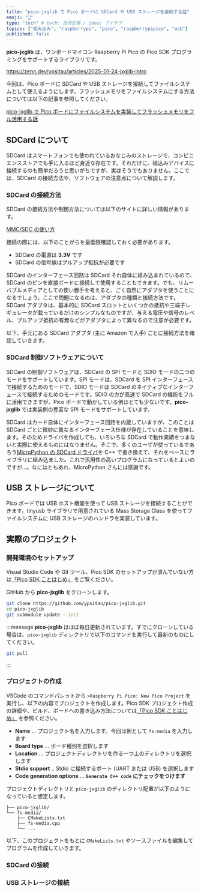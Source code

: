 ```yaml
---
title: "pico-jxglib で Pico ボードに SDCard や USB ストレージを接続する話"
emoji: "🙆"
type: "tech" # tech: 技術記事 / idea: アイデア
topics: ["組み込み", "raspberrypi", "pico", "raspberrypipico", "usb"]
published: false
---
```

**pico-jxglib** は、ワンボードマイコン Raspberry Pi Pico の Pico SDK プログラミングをサポートするライブラリです。

https://zenn.dev/ypsitau/articles/2025-01-24-jxglib-intro


今回は、Pico ボードに SDCard や USB ストレージを接続してファイルシステムとして使えるようにします。フラッシュメモリをファイルシステムにする方法については以下の記事を参照してください。

[pico-jxglib で Pico ボードにファイルシステムを実装してフラッシュメモリをフル活用する話](https://zenn.dev/ypsitau/articles/2025-05-31-fs-flash)

## SDCard について

SDCard はスマートフォンでも使われているおなじみのストレージで、コンビニエンスストアでも手に入るほど身近な存在です。それだけに、組込みデバイスに接続するのも簡単だろうと思いがちですが、実はそうでもありません。ここでは、SDCard の接続方法や、ソフトウェアの注意点について解説します。

### SDCard の接続方法

SDCard の接続方法や制御方法については以下のサイトに詳しい情報があります。

[MMC/SDC の使い方](https://elm-chan.org/docs/mmc/mmc.html)

接続の際には、以下のことがらを最低限確認しておく必要があります。

- SDCard の電源は **3.3V** です
- SDCard の信号線はプルアップ抵抗が必要です

SDCard のインターフェース回路は SDCard それ自体に組み込まれているので、SDCard のピンを直接ボードに接続して使用することもできます。でも、リムーバブルメディアとしての使い勝手を考えると、ごく自然にアダプタを使うことになるでしょう。ここで問題になるのは、アダプタの種類と接続方法です。SDCard アダプタは、基本的に SDCard スロットといくつかの抵抗や三端子レギュレータが載っているだけのシンプルなものですが、与える電圧や信号のレベル、プルアップ抵抗の有無などがアダプタによって異なるので注意が必要です。

以下、手元にある SDCard アダプタ (主に Amazon で入手) ごとに接続方法を確認していきます。




### SDCard 制御ソフトウェアについて

SDCard の制御ソフトウェアは、SDCard の SPI モードと SDIO モードの二つのモードをサポートしています。SPI モードは、SDCard を SPI インターフェースで接続するためのモードで、SDIO モードは SDCard のネイティブなインターフェースで接続するためのモードです。SDIO の方が高速で SDCard の機能をフルに活用できますが、Pico ボードで動かしている例はとても少ないです。**pico-jxglib** では実装例の豊富な SPI モードをサポートしています。

SDCard はカード自体にインターフェース回路を内蔵していますが、このことは SDCard ごとに微妙に異なるインターフェース仕様が存在していることを意味します。そのためドライバを作成しても、いろいろな SDCard で動作実績をつまないと実際に使えるものにはなりません。そこで、多くのユーザが使っているであろう[MicroPython の SDCard ドライバ](https://github.com/micropython/micropython-lib/blob/master/micropython/drivers/storage/sdcard/sdcard.py)を C++ で書き換えて、それをベースにライブラリに組み込ました。これで汎用性の高いプログラムになっているとよいのですが...。なにはともあれ、MicroPython さんには感謝です。

## USB ストレージについて

Pico ボードでは USB ホスト機能を使って USB ストレージを接続することができます。tinyusb ライブラリで用意されている Mass Storage Class を使ってファイルシステムに USB ストレージのハンドラを実装しています。

## 実際のプロジェクト

### 開発環境のセットアップ

Visual Studio Code や Git ツール、Pico SDK のセットアップが済んでいない方は[「Pico SDK ことはじめ」](https://zenn.dev/ypsitau/articles/2025-01-17-picosdk#%E9%96%8B%E7%99%BA%E7%92%B0%E5%A2%83) をご覧ください。

GitHub から **pico-jxglib** をクローンします。

```bash
git clone https://github.com/ypsitau/pico-jxglib.git
cd pico-jxglib
git submodule update --init
```

:::message
**pico-jxglib** はほぼ毎日更新されています。すでにクローンしている場合は、`pico-jxglib` ディレクトリで以下のコマンドを実行して最新のものにしてください。

```bash
git pull
```

:::

### プロジェクトの作成

VSCode のコマンドパレットから `>Raspberry Pi Pico: New Pico Project` を実行し、以下の内容でプロジェクトを作成します。Pico SDK プロジェクト作成の詳細や、ビルド、ボードへの書き込み方法については[「Pico SDK ことはじめ」](https://zenn.dev/ypsitau/articles/2025-01-17-picosdk#%E3%83%97%E3%83%AD%E3%82%B8%E3%82%A7%E3%82%AF%E3%83%88%E3%81%AE%E4%BD%9C%E6%88%90%E3%81%A8%E7%B7%A8%E9%9B%86) を参照ください。

- **Name** ... プロジェクト名を入力します。今回は例として `fs-media` を入力します
- **Board type** ... ボード種別を選択します
- **Location** ... プロジェクトディレクトリを作る一つ上のディレクトリを選択します
- **Stdio support** .. Stdio に接続するポート (UART または USB) を選択します
- **Code generation options** ... **`Generate C++ code` にチェックをつけます**

プロジェクトディレクトリと `pico-jxglib` のディレクトリ配置が以下のようになっていると想定します。

```text
├── pico-jxglib/
└── fs-media/
    ├── CMakeLists.txt
    ├── fs-media.cpp
    └── ...
```

以下、このプロジェクトをもとに `CMakeLists.txt` やソースファイルを編集してプログラムを作成していきます。

### SDCard の接続



### USB ストレージの接続
